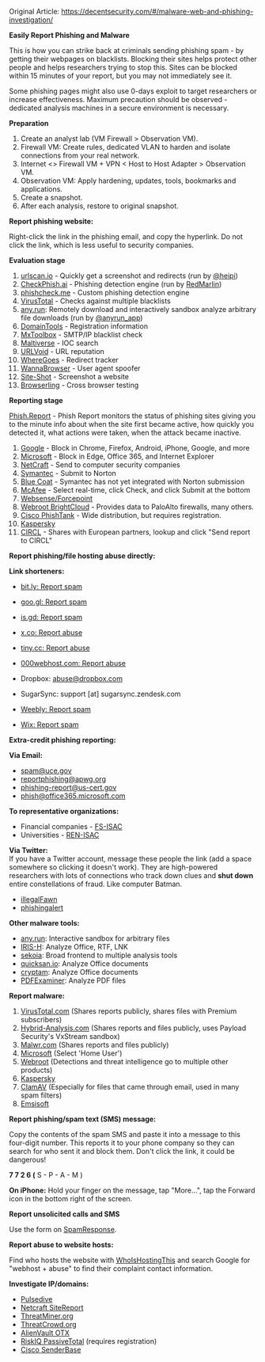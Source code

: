 Original Article: https://decentsecurity.com/#/malware-web-and-phishing-investigation/

**Easily Report Phishing and Malware**

This is how you can strike back at criminals sending phishing spam - by getting their webpages on blacklists. Blocking their sites helps protect other people and helps researchers trying to stop this. Sites can be blocked within 15 minutes of your report, but you may not immediately see it. 

Some phishing pages might also use 0-days exploit to target researchers or increase effectiveness. Maximum precaution should be observed - dedicated analysis machines in a secure environment is necessary.

**Preparation**

1. Create an analyst lab (VM Firewall > Observation VM).
2. Firewall VM: Create rules, dedicated VLAN to harden and isolate connections from your real network.
3. Internet <> Firewall VM + VPN < Host to Host Adapter > Observation VM.
4. Observation VM: Apply hardening, updates, tools, bookmarks and applications.
5. Create a snapshot.
6. After each analysis, restore to original snapshot.

**Report phishing website:**

Right-click the link in the phishing email, and copy the hyperlink. Do not click the link, which is less useful to security companies.

**Evaluation stage**

1.  [urlscan.io](https://urlscan.io/) - Quickly get a screenshot and redirects (run by [@heipi](https://twitter.com/heipei))
2.  [CheckPhish.ai](https://checkphish.ai/) - Phishing detection engine (run by [RedMarlin](https://www.redmarlin.ai/))
3.  [phishcheck.me](http://phishcheck.me/) - Custom phishing detection engine
4.  [VirusTotal](https://www.virustotal.com/#/home/url) - Checks against multiple blacklists
5.  [any.run](https://app.any.run/): Remotely download and interactively sandbox analyze arbitrary file downloads (run by [@anyrun\_app](https://twitter.com/anyrun_app))
6.  [DomainTools](https://whois.domaintools.com/) - Registration information
7.  [MxToolbox](https://mxtoolbox.com/blacklists.aspx) - SMTP/IP blacklist check
8.  [Maltiverse](https://maltiverse.com/collection) - IOC search
9.  [URLVoid](https://www.urlvoid.com/) - URL reputation
10. [WhereGoes](https://www.wheregoes.com/) - Redirect tracker
11. [WannaBrowser](https://www.wannabrowser.net/) - User agent spoofer
12. [Site-Shot](https://www.site-shot.com/) - Screenshot a website
13. [Browserling](https://www.browserling.com/) - Cross browser testing

**Reporting stage**

[Phish.Report](https://www.phish.report) - Phish Report monitors the status of phishing sites giving you to the minute info about when the site first became active, how quickly you detected it, what actions were taken, when the attack became inactive.

1.  [Google](https://www.google.com/safebrowsing/report_phish/) - Block in Chrome, Firefox, Android, iPhone, Google, and more
2.  [Microsoft](https://www.microsoft.com/en-us/wdsi/support/report-unsafe-site) - Block in Edge, Office 365, and Internet Explorer
3.  [NetCraft](http://toolbar.netcraft.com/report_url) - Send to computer security companies
4.  [Symante](https://submit.symantec.com/antifraud/phish.cgi)[c](http://rulespace.com/swg-ratertool/tool.php) - Submit to Norton
5.  [Blue Coat](http://sitereview.bluecoat.com/sitereview.jsp) - Symantec has not yet integrated with Norton submission
6.  [McAfee](https://www.trustedsource.org/en/feedback/url) - Select real-time, click Check, and click Submit at the bottom
7.  [Websense/Forcepoint](https://csi.websense.com/)
8.  [Webroot BrightCloud](http://brightcloud.com/tools/change-request-url-categorization.php) - Provides data to PaloAlto firewalls, many others.
9.  [Cisco PhishTank](https://www.phishtank.com/add_web_phish.php) - Wide distribution, but requires registration.
10.  [Kaspersky](https://virusdesk.kaspersky.com/)
11.  [CIRCL](https://www.circl.lu/urlabuse/) - Shares with European partners, lookup and click "Send report to CIRCL"

**Report phishing/file hosting abuse directly:**

**Link shorteners:**

*   [bit.ly: Report spam](https://support.bitly.com/hc/en-us/articles/231247908-I-ve-found-a-bitlink-that-directs-to-spam-what-should-I-do-)
*   [goo.gl: Report spam](https://goo.gl/#reportspam)
*   [is.gd: Report spam](https://is.gd/contact.php)
*   [x.co: Report abuse](https://supportcenter.godaddy.com/AbuseReport/)
*   [tiny.cc: Report abuse](https://tiny.cc/contact)

*   [000webhost.com: Report abuse](https://www.000webhost.com/report-abuse)
*   Dropbox: [abuse@dropbox.com](mailto:abuse@dropbox.com)
*   SugarSync: support \[at\] sugarsync.zendesk.com
*   [Weebly: Report spam](https://www.weebly.com/spam)
*   [Wix: Report spam](https://www.wix.com/upgrade/abuse#!spam-report/c18hy)

**Extra-credit phishing reporting:**

**Via Email:**

*   [spam@uce.gov](mailto:spam@uce.gov)
*   [reportphishing@apwg.org](mailto:reportphishing@apwg.org)
*   [phishing-report@us-cert.gov](mailto:phishing-report@us-cert.gov)
*   [phish@office365.microsoft.com](mailto:phish@office365.microsoft.com)

**To representative organizations:**

*   Financial companies - [FS-ISAC](https://www.fsisac.com/contact-us)
*   Universities - [REN-ISAC](https://www.ren-isac.net/contact/index.html)

**Via Twitter:**  
If you have a Twitter account, message these people the link (add a space somewhere so clicking it doesn't work). They are high-powered researchers with lots of connections who track down clues and **shut down** entire constellations of fraud. Like computer Batman.

*   [illegalFawn](https://twitter.com/illegalFawn)
*   [phishingalert](https://twitter.com/phishingalert)

**Other malware tools:**

*   [any.run](https://any.run/): Interactive sandbox for arbitrary files
*   [IRIS-H](https://iris-h.services): Analyze Office, RTF, LNK
*   [sekoia](https://malware.sekoia.fr/new): Broad frontend to multiple analysis tools
*   [quicksan.io](https://quicksand.io/): Analyze Office documents
*   [cryptam](http://cryptam.com/): Analyze Office documents
*   [PDFExaminer](http://pdfexaminer.com/): Analyze PDF files

**Report malware:**

1.  [VirusTotal.com](https://virustotal.com) (Shares reports publicly, shares files with Premium subscribers)
2.  [Hybrid-Analysis.com](https://www.hybrid-analysis.com/) (Shares reports and files publicly, uses Payload Security's VxStream sandbox)
3.  [Malwr.com](https://malwr.com) (Shares reports and files publicly)
4.  [Microsoft](https://www.microsoft.com/en-us/security/portal/submission/submit.aspx) (Select 'Home User')
5.  [Webroot](http://snup.webrootcloudav.com/SkyStoreFileUploader/upload.aspx) (Detections and threat intelligence go to multiple other products)
6.  [Kaspersky](https://scan.kaspersky.com)
7.  [ClamAV](https://www.clamav.net/reports/malware) (Especially for files that came through email, used in many spam filters)
8.  [Emsisoft](https://www.emsisoft.com/en/support/submit/)

**Report phishing/spam text (SMS) message:**

Copy the contents of the spam SMS and paste it into a message to this four-digit number. This reports it to your phone company so they can search for who sent it and block them. Don't click the link, it could be dangerous!

 **7 7 2 6 (** S - P - A - M )

**On iPhone:** Hold your finger on the message, tap "More...", tap the Forward icon in the bottom right of the screen.

**Report unsolicited calls and SMS**

Use the form on [SpamResponse](https://www.spamresponse.com/report-spam).

**Report abuse to website hosts:**

Find who hosts the website with [WhoIsHostingThis](http://www.whoishostingthis.com/) and search Google for "webhost + abuse" to find their complaint contact information.

**Investigate IP/domains:**

*   [Pulsedive](https://pulsedive.com/)
*   [Netcraft SiteReport](http://toolbar.netcraft.com/site_report)
*   [ThreatMiner.org](https://www.threatminer.org/)
*   [ThreatCrowd.org](https://www.threatcrowd.org/)
*   [AlienVault OTX](https://otx.alienvault.com/)
*   [RiskIQ PassiveTotal](https://www.passivetotal.org/login) (requires registration)
*   [Cisco SenderBase](http://www.senderbase.org/)
